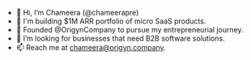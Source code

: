 - 👋 Hi, I’m Chameera (@chameerapre)
- 👀 I'm building $1M ARR portfolio of micro SaaS products.
- 🌱 Founded @OrigynCompany to pursue my entrepreneurial journey.
- 💞️ I’m looking for businesses that need B2B software solutions.
- 📫 Reach me at chameera@origyn.company.

<!---
chameerapre/chameerapre is a ✨ special ✨ repository because its `README.md` (this file) appears on your GitHub profile.
You can click the Preview link to take a look at your changes.
--->

